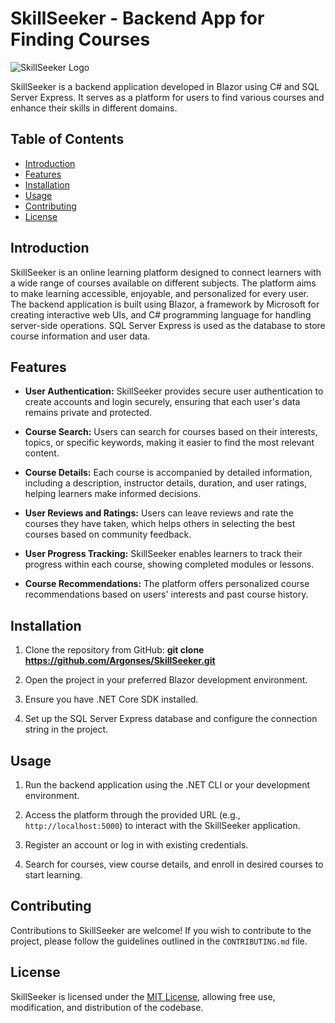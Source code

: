 # SkillSeeker - Backend App for Finding Courses

![SkillSeeker Logo](https://github.com/Argonses/SkillSeeker/blob/main/logo.png)

SkillSeeker is a backend application developed in Blazor using C# and SQL Server Express. It serves as a platform for users to find various courses and enhance their skills in different domains.

## Table of Contents

- [Introduction](#introduction)
- [Features](#features)
- [Installation](#installation)
- [Usage](#usage)
- [Contributing](#contributing)
- [License](#license)

## Introduction

SkillSeeker is an online learning platform designed to connect learners with a wide range of courses available on different subjects. The platform aims to make learning accessible, enjoyable, and personalized for every user. The backend application is built using Blazor, a framework by Microsoft for creating interactive web UIs, and C# programming language for handling server-side operations. SQL Server Express is used as the database to store course information and user data.

## Features

- **User Authentication:** SkillSeeker provides secure user authentication to create accounts and login securely, ensuring that each user's data remains private and protected.

- **Course Search:** Users can search for courses based on their interests, topics, or specific keywords, making it easier to find the most relevant content.

- **Course Details:** Each course is accompanied by detailed information, including a description, instructor details, duration, and user ratings, helping learners make informed decisions.

- **User Reviews and Ratings:** Users can leave reviews and rate the courses they have taken, which helps others in selecting the best courses based on community feedback.

- **User Progress Tracking:** SkillSeeker enables learners to track their progress within each course, showing completed modules or lessons.

- **Course Recommendations:** The platform offers personalized course recommendations based on users' interests and past course history.

## Installation

1. Clone the repository from GitHub:
**git clone https://github.com/Argonses/SkillSeeker.git**

2. Open the project in your preferred Blazor development environment.

3. Ensure you have .NET Core SDK installed.

4. Set up the SQL Server Express database and configure the connection string in the project.

## Usage

1. Run the backend application using the .NET CLI or your development environment.

2. Access the platform through the provided URL (e.g., `http://localhost:5000`) to interact with the SkillSeeker application.

3. Register an account or log in with existing credentials.

4. Search for courses, view course details, and enroll in desired courses to start learning.

## Contributing

Contributions to SkillSeeker are welcome! If you wish to contribute to the project, please follow the guidelines outlined in the `CONTRIBUTING.md` file.

## License

SkillSeeker is licensed under the [MIT License](https://github.com/Argonses/SkillSeeker/blob/main/LICENSE), allowing free use, modification, and distribution of the codebase.
